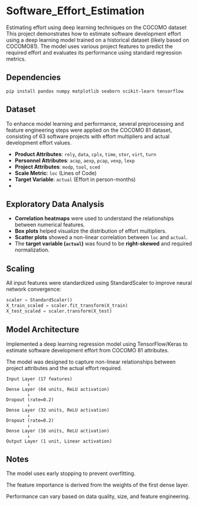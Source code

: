 # Software_Effort_Estimation
Estimating effort using deep learning techniques on the COCOMO dataset
This project demonstrates how to estimate software development effort using a deep learning model trained on a historical dataset (likely based on COCOMO81). The model uses various project features to predict the required effort and evaluates its performance using standard regression metrics.


## Dependencies
`pip install pandas numpy matplotlib seaborn scikit-learn tensorflow`

## Dataset
To enhance model learning and performance, several preprocessing and feature engineering steps were applied on the COCOMO 81 dataset, consisting of 63 software projects with effort multipliers and actual development effort values.
- **Product Attributes**: `rely`, `data`, `cplx`, `time`, `stor`, `virt`, `turn`
- **Personnel Attributes**: `acap`, `aexp`, `pcap`, `vexp`, `lexp`
- **Project Attributes**: `modp`, `tool`, `sced`
- **Scale Metric**: `loc` (Lines of Code)
- **Target Variable**: `actual` (Effort in person-months)
- 

## Exploratory Data Analysis
- **Correlation heatmaps** were used to understand the relationships between numerical features.
- **Box plots** helped visualize the distribution of effort multipliers.
- **Scatter plots** showed a non-linear correlation between `loc` and `actual`.
- The **target variable (`actual`)** was found to be **right-skewed** and required normalization.

##  Scaling
All input features were standardized using StandardScaler to improve neural network convergence:
```Python
scaler = StandardScaler()
X_train_scaled = scaler.fit_transform(X_train)
X_test_scaled = scaler.transform(X_test)
```

## Model Architecture
Implemented a deep learning regression model using TensorFlow/Keras to estimate software development effort from COCOMO 81 attributes.

The model was designed to capture non-linear relationships between project attributes and the actual effort required.

```plaintext
Input Layer (17 features)
        ↓
Dense Layer (64 units, ReLU activation)
        ↓
Dropout (rate=0.2)
        ↓
Dense Layer (32 units, ReLU activation)
        ↓
Dropout (rate=0.2)
        ↓
Dense Layer (16 units, ReLU activation)
        ↓
Output Layer (1 unit, Linear activation)

```

## Notes

The model uses early stopping to prevent overfitting.

The feature importance is derived from the weights of the first dense layer.

Performance can vary based on data quality, size, and feature engineering.
